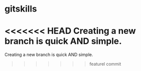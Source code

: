 # gitskills
<<<<<<< HEAD
Creating a new branch is quick AND simple.
=======
Creating a new branch is quick AND simple.
>>>>>>> featurel
commit
